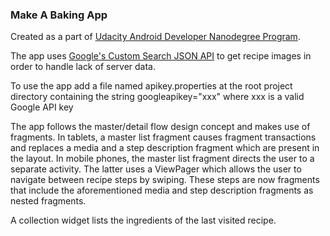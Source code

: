### Make A Baking App

Created as a part of [Udacity Android Developer Nanodegree Program](https://www.udacity.com/course/android-developer-nanodegree-by-google--nd801).

The app uses [Google's Custom Search JSON API](https://developers.google.com/custom-search/) to get recipe
images in order to handle lack of server data.

To use the app add a file named apikey.properties at the root project directory containing the string
googleapikey="xxx"
where xxx is a valid Google API key

The app follows the master/detail flow design concept and makes use of fragments.
In tablets, a master list fragment causes fragment transactions and replaces a media and a step
description fragment which are present in the layout.
In mobile phones, the master list fragment directs the user to a separate activity. The latter uses
a ViewPager which allows the user to navigate between recipe steps by swiping. These steps are now
fragments that include the aforementioned media and step description fragments as nested fragments.

A collection widget lists the ingredients of the last visited recipe.